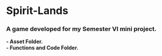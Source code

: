 # Spirit-Lands
### A game developed for my Semester VI mini project.
<strong>- Asset Folder.</strong>
<br>
<strong>- Functions and Code Folder.</strong>
